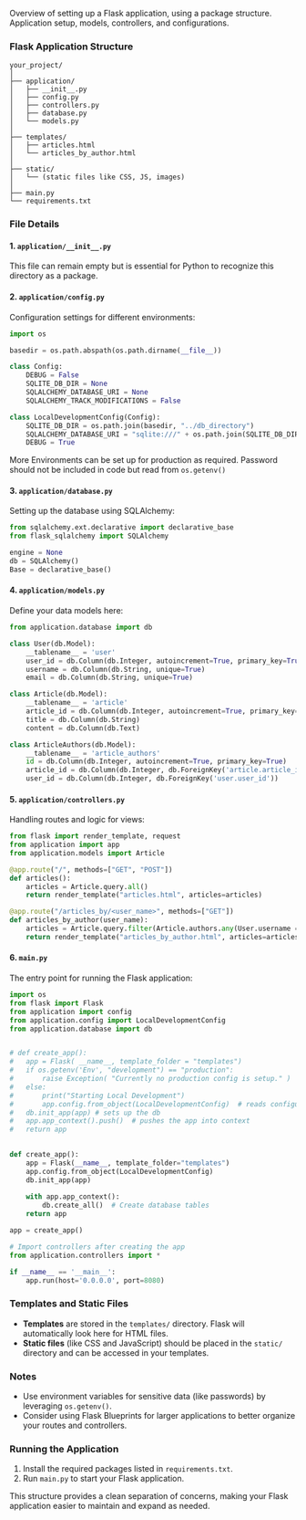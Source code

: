 Overview of setting up a Flask application, using a package structure. 
Application setup, models, controllers, and configurations.

### Flask Application Structure

```
your_project/
│
├── application/
│   ├── __init__.py
│   ├── config.py
│   ├── controllers.py
│   ├── database.py
│   └── models.py
│
├── templates/
│   ├── articles.html
│   └── articles_by_author.html
│
├── static/
│   └── (static files like CSS, JS, images)
│
├── main.py
└── requirements.txt
```

### File Details

#### 1. `application/__init__.py`
This file can remain empty but is essential for Python to recognize this directory as a package.

#### 2. `application/config.py`
Configuration settings for different environments:
```python
import os

basedir = os.path.abspath(os.path.dirname(__file__))

class Config:
    DEBUG = False
    SQLITE_DB_DIR = None
    SQLALCHEMY_DATABASE_URI = None
    SQLALCHEMY_TRACK_MODIFICATIONS = False

class LocalDevelopmentConfig(Config):
    SQLITE_DB_DIR = os.path.join(basedir, "../db_directory")
    SQLALCHEMY_DATABASE_URI = "sqlite:///" + os.path.join(SQLITE_DB_DIR, "testdb.sqlite3")
    DEBUG = True
```
More Environments can be set up for production as required.
Password should not be included in code but read from `os.getenv()`

#### 3. `application/database.py`
Setting up the database using SQLAlchemy:
```python {title="databse.py"}
from sqlalchemy.ext.declarative import declarative_base
from flask_sqlalchemy import SQLAlchemy

engine = None
db = SQLAlchemy()
Base = declarative_base()
```

#### 4. `application/models.py`
Define your data models here:
```python
from application.database import db

class User(db.Model):
    __tablename__ = 'user'
    user_id = db.Column(db.Integer, autoincrement=True, primary_key=True)
    username = db.Column(db.String, unique=True)
    email = db.Column(db.String, unique=True)

class Article(db.Model):
    __tablename__ = 'article'
    article_id = db.Column(db.Integer, autoincrement=True, primary_key=True)
    title = db.Column(db.String)
    content = db.Column(db.Text)

class ArticleAuthors(db.Model):
    __tablename__ = 'article_authors'
    id = db.Column(db.Integer, autoincrement=True, primary_key=True)
    article_id = db.Column(db.Integer, db.ForeignKey('article.article_id'))
    user_id = db.Column(db.Integer, db.ForeignKey('user.user_id'))
```

#### 5. `application/controllers.py`
Handling routes and logic for views:
```python
from flask import render_template, request
from application import app
from application.models import Article

@app.route("/", methods=["GET", "POST"])
def articles():
    articles = Article.query.all()
    return render_template("articles.html", articles=articles)

@app.route("/articles_by/<user_name>", methods=["GET"])
def articles_by_author(user_name):
    articles = Article.query.filter(Article.authors.any(User.username == user_name)).all()
    return render_template("articles_by_author.html", articles=articles, username=user_name)
```

#### 6. `main.py`
The entry point for running the Flask application:
```python
import os
from flask import Flask
from application import config
from application.config import LocalDevelopmentConfig
from application.database import db


# def create_app():
#	app = Flask( __name__, template_folder = "templates")
#	if os.getenv('Env', "development") == "production":
#		raise Exception( "Currently no production config is setup." )
#	else:
#		print("Starting Local Development")
#		app.config.from_object(LocalDevelopmentConfig)  # reads configuration
#	db.init_app(app) # sets up the db
#	app.app_context().push()  # pushes the app into context
#	return app
	

def create_app():
    app = Flask(__name__, template_folder="templates")
    app.config.from_object(LocalDevelopmentConfig)
    db.init_app(app)
    
    with app.app_context():
        db.create_all()  # Create database tables
    return app

app = create_app()

# Import controllers after creating the app
from application.controllers import *

if __name__ == '__main__':
    app.run(host='0.0.0.0', port=8080)
```

### Templates and Static Files
- **Templates** are stored in the `templates/` directory. Flask will automatically look here for HTML files.
- **Static files** (like CSS and JavaScript) should be placed in the `static/` directory and can be accessed in your templates.

### Notes
- Use environment variables for sensitive data (like passwords) by leveraging `os.getenv()`.
- Consider using Flask Blueprints for larger applications to better organize your routes and controllers.

### Running the Application
1. Install the required packages listed in `requirements.txt`.
2. Run `main.py` to start your Flask application.

This structure provides a clean separation of concerns, making your Flask application easier to maintain and expand as needed.